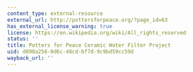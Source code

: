 ```yaml
---
content_type: external-resource
external_url: http://pottersforpeace.org/?page_id=63
has_external_license_warning: true
license: https://en.wikipedia.org/wiki/All_rights_reserved
status: ''
title: Potters for Peace Ceramic Water Filter Project
uid: d090a256-0d6c-48cd-bf7d-9c9bd59cc59d
wayback_url: ''
---
```

